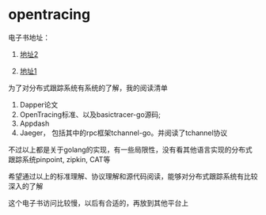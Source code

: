 # opentracing

电子书地址：

1. [地址2](https://www.kancloud.cn/cdh0805010118/opentracing/719285)

2. [地址1](https://love2.io/@1046102779/doc/opentracing)


为了对分布式跟踪系统有系统的了解，我的阅读清单

1. Dapper论文
2. OpenTracing标准、以及basictracer-go源码;
3. Appdash
4. Jaeger， 包括其中的rpc框架tchannel-go。并阅读了tchannel协议

不过以上都是关于golang的实现，有一些局限性，没有看其他语言实现的分布式跟踪系统pinpoint, zipkin, CAT等

希望通过以上的标准理解、协议理解和源代码阅读，能够对分布式跟踪系统有比较深入的了解

这个电子书访问比较慢，以后有合适的，再放到其他平台上
